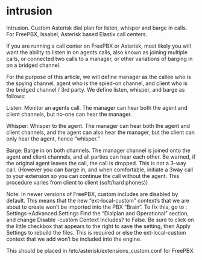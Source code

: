 # intrusion
Intrusion. Custom Asterisk dial plan for listen, whisper and barge in calls. For FreePBX, Issabel, Asterisk based Elastix call centers.

If you are running a call center on FreePBX or Asterisk, most likely you will want the ability to listen in on agents calls, also known as joining multiple calls, or connected two calls to a manager, or other variations of barging in on a bridged channel.

For the purpose of this article, we will define manager as the callee who is the spying channel, agent who is the spied-on channel, and client who is the bridged channel / 3rd party. We define listen, whisper, and barge as follows:

Listen: Monitor an agents call. The manager can hear both the agent and client channels, but no-one can hear the manager.

Whisper:  Whisper to the agent. The manager can hear both the agent and client channels, and the agent can also hear the manager, but the client can only hear the agent, hence “whisper.”

Barge: Barge in on both channels. The manager channel is joined onto the agent and client channels, and all parties can hear each other. Be warned, if the original agent leaves the call, the call is dropped. This is not a 3-way call.
(However you can barge in, and when comfortable, initiate a 3way call to your extension so you can continue the call without the agent. This procedure varies from client to client (soft/hard phones))

Note: In newer versions of FreePBX, custom includes are disabled by default.
This means that the new “ext-local-custom” context’s that we are about to create won’t be imported into the PBX “Brain”. To fix this, go to :
Settings->Advanced Settings
Find the “Dialplan and Operational” section, and change Disable -custom Context Includes? to False.
Be sure to click on the little checkbox that appears to the right to save the setting, then Apply Settings to rebuild the files. This is required or else the ext-local-custom context that we add won’t be included into the engine.

This should be placed in /etc/asterisk/extensions_custom.conf for FreePBX
